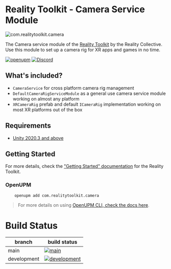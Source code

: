 # Reality Toolkit - Camera Service Module

![com.realitytoolkit.camera](https://user-images.githubusercontent.com/9565734/222917131-e791d0e1-ac7a-4828-b330-0a1c76e28ef3.png)

The Camera service module of the [Reality Toolkit](https://www.realitytoolkit.io/) by the Reality Collective. Use this module to set up a camera rig for XR apps and games in no time.

[![openupm](https://img.shields.io/npm/v/com.realitytoolkit.camera?label=openupm&registry_uri=https://package.openupm.com)](https://openupm.com/packages/com.realitytoolkit.camera/) [![Discord](https://img.shields.io/discord/597064584980987924.svg?label=&logo=discord&logoColor=ffffff&color=7389D8&labelColor=6A7EC2)](https://discord.gg/hF7TtRCFmB)

## What's included?

- `CameraService` for cross platform camera rig management
- `DefaultCameraRigServiceModule` as a general use camera service module working on almost any platform
- `XRCameraRig` prefab and default `ICameraRig` implementation working on most XR platforms out of the box

## Requirements

- [Unity 2020.3 and above](https://unity.com/)

## Getting Started

For more details, check the ["Getting Started" documentation](https://www.realitytoolkit.io/) for the Reality Toolkit.

### OpenUPM

```text
    openupm add com.realitytoolkit.camera
```

> For more details on using [OpenUPM CLI, check the docs here](https://github.com/openupm/openupm-cli#installation).

# Build Status

| branch | build status |
| --- | --- |
| main | [![main](https://github.com/realitycollective/com.realitytoolkit.camera/actions/workflows/main-publish.yml/badge.svg?branch=main)](https://github.com/realitycollective/com.realitytoolkit.camera/actions/workflows/main-publish.yml) |
| development | [![development](https://github.com/realitycollective/com.realitytoolkit.camera/actions/workflows/development-buildandtestupmrelease.yml/badge.svg?branch=development)](https://github.com/realitycollective/com.realitytoolkit.camera/actions/workflows/development-buildandtestupmrelease.yml) |